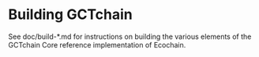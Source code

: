 Building GCTchain
================

See doc/build-*.md for instructions on building the various
elements of the GCTchain Core reference implementation of Ecochain.
